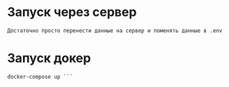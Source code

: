 # Запуск через сервер
``` Достаточно просто перенести данные на сервер и поменять данные в .env ```

# Запуск докер
``` Меняем данные в .evn под себя и пишем
docker-compose up ```
